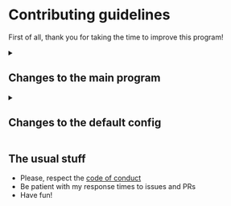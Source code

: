 # Contributing guidelines
First of all, thank you for taking the time to improve this program!

<details>
  <summary><h2>Changes to the main program</h2></summary>
  <ul>
    <li>Run `cargo fmt` on your commits, or at least on the PRs</li>
    <li>Check that your version of the program runs before creating the PR please!</li>
    <li>Code reductions, optimizations and simplifications are very much welcome</li>
  <ul>
</details>


<details>
  <summary><h2>Changes to the default config</h2></summary>
  <ul>
    <li>If the number of stations becomes high enough, I might start 
    filtering out some of them (like one per language, or one for each type of music).</li>
    <li>Also bear in mind that any change to the config will only affect new users 
    and people who deleted their configs.</li>
    <li>For this reason, take into account that the default config should remain simple, 
    more like a template/example than anything.</li>
    <li>The default maximum number of lines shown without scrolling is 7, so
    I'd set a maximum of 7 example stations unless there's a good reason.</li>
  </ul>
</details>


## The usual stuff
- Please, respect the [code of conduct](https://github.com/margual56/radio-cli/blob/main/CODE_OF_CONDUCT.md)
- Be patient with my response times to issues and PRs
- Have fun!
